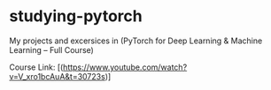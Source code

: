 # studying-pytorch
My projects and excersices in (PyTorch for Deep Learning &amp; Machine Learning – Full Course)

Course Link: [(https://www.youtube.com/watch?v=V_xro1bcAuA&t=30723s)]


